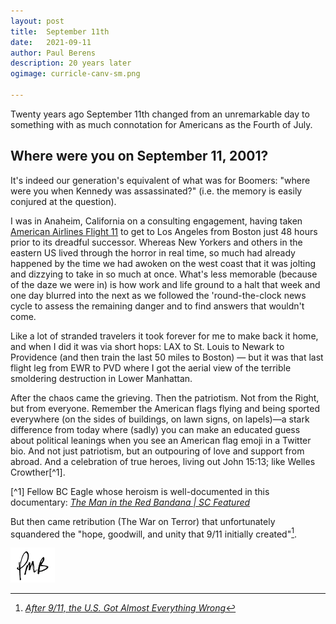 ```yaml
---
layout: post
title:	September 11th
date:	2021-09-11
author:	Paul Berens
description: 20 years later
ogimage: curricle-canv-sm.png

---
```

Twenty years ago September 11th changed from an unremarkable day to something with as much connotation for Americans as the Fourth of July.

## Where were you on September 11, 2001?

It's indeed our generation's equivalent of what was for Boomers: "where were you when Kennedy was assassinated?" (i.e. the memory is easily conjured at the question).

I was in Anaheim, California on a consulting engagement, having taken [American Airlines Flight 11](https://en.wikipedia.org/wiki/American_Airlines_Flight_11) to get to Los Angeles from Boston just 48 hours prior to its dreadful successor. Whereas New Yorkers and others in the eastern US lived through the horror in real time, so much had already happened by the time we had awoken on the west coast that it was jolting and dizzying to take in so much at once. What's less memorable (because of the daze we were in) is how work and life ground to a halt that week and one day blurred into the next as we followed the 'round-the-clock news cycle to assess the remaining danger and to find answers that wouldn't come.

Like a lot of stranded travelers it took forever for me to make back it home, and when I did it was via short hops: LAX to St. Louis to Newark to Providence (and then train the last 50 miles to Boston) — but it was that last flight leg from EWR to PVD where I got the aerial view of the terrible smoldering destruction in Lower Manhattan.

After the chaos came the grieving. Then the patriotism. Not from the Right, but from everyone. Remember the American flags flying and being sported everywhere (on the sides of buildings, on lawn signs, on lapels)—a stark difference from today where (sadly) you can make an educated guess about political leanings when you see an American flag emoji in a Twitter bio. And not just patriotism, but an outpouring of love and support from abroad. And a celebration of true heroes, living out John 15:13; like Welles Crowther[^1].

[^1] Fellow BC Eagle whose heroism is well-documented in this documentary: *<a href="https://www.theatlantic.com/ideas/archive/2021/09/after-911-everything-wrong-war-terror/620008/" target="_blank">The Man in the Red Bandana | SC Featured</a>*

But then came retribution (The War on Terror) that unfortunately squandered the "hope, goodwill, and unity that 9/11 initially created"[^2].

[^2]: *<a href="https://www.theatlantic.com/ideas/archive/2021/09/after-911-everything-wrong-war-terror/620008/" target="_blank">After 9/11, the U.S. Got Almost Everything Wrong</a>*

![initials](/assets/images/initials.pmb.71.56.png)